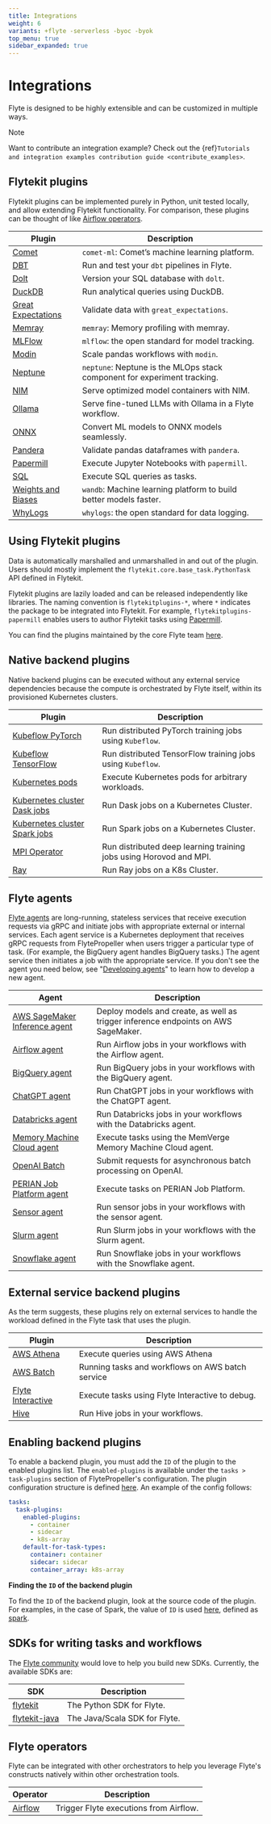 ```yaml
---
title: Integrations
weight: 6
variants: +flyte -serverless -byoc -byok
top_menu: true
sidebar_expanded: true
---
```


# Integrations

Flyte is designed to be highly extensible and can be customized in multiple ways.

> [!NOTE]
> Want to contribute an integration example? Check out the {ref}`Tutorials and integration examples contribution guide <contribute_examples>`.

## Flytekit plugins

Flytekit plugins can be implemented purely in Python, unit tested locally, and allow extending
Flytekit functionality. For comparison, these plugins can be thought of like
[Airflow operators](https://airflow.apache.org/docs/apache-airflow/stable/howto/operator/index.html).

| Plugin | Description |
|--------|-------------|
| [Comet](</auto_examples/comet_ml_plugin/index>) | `comet-ml`: Comet’s machine learning platform. |
| [DBT](</auto_examples/dbt_plugin/index>) | Run and test your `dbt` pipelines in Flyte. |
| [Dolt](</auto_examples/dolt_plugin/index>) | Version your SQL database with `dolt`. |
| [DuckDB](</auto_examples/duckdb_plugin/index>) | Run analytical queries using DuckDB. |
| [Great Expectations](</auto_examples/greatexpectations_plugin/index>) | Validate data with `great_expectations`. |
| [Memray](</auto_examples/memray_plugin/index>) | `memray`: Memory profiling with memray. |
| [MLFlow](</auto_examples/mlflow_plugin/index>) | `mlflow`: the open standard for model tracking. |
| [Modin](</auto_examples/modin_plugin/index>) | Scale pandas workflows with `modin`. |
| [Neptune](</auto_examples/neptune_plugin/index>) | `neptune`: Neptune is the MLOps stack component for experiment tracking. |
| [NIM](</auto_examples/nim_plugin/index>) | Serve optimized model containers with NIM. |
| [Ollama](</auto_examples/ollama_plugin/index>) | Serve fine-tuned LLMs with Ollama in a Flyte workflow. |
| [ONNX](</auto_examples/onnx_plugin/index>) | Convert ML models to ONNX models seamlessly. |
| [Pandera](</auto_examples/pandera_plugin/index>) | Validate pandas dataframes with `pandera`. |
| [Papermill](</auto_examples/papermill_plugin/index>) | Execute Jupyter Notebooks with `papermill`. |
| [SQL](</auto_examples/sql_plugin/index>) | Execute SQL queries as tasks. |
| [Weights and Biases](</auto_examples/wandb_plugin/index>) | `wandb`: Machine learning platform to build better models faster. |
| [WhyLogs](</auto_examples/whylogs_plugin/index>) | `whylogs`: the open standard for data logging. |

## Using Flytekit plugins

Data is automatically marshalled and unmarshalled in and out of the plugin. Users should mostly implement the `flytekit.core.base_task.PythonTask` API defined in Flytekit.

Flytekit plugins are lazily loaded and can be released independently like libraries. The naming convention is `flytekitplugins-*`, where `*` indicates the package to be integrated into Flytekit. For example, `flytekitplugins-papermill` enables users to author Flytekit tasks using [Papermill](https://papermill.readthedocs.io/en/latest/).

You can find the plugins maintained by the core Flyte team [here](https://github.com/flyteorg/flytekit/tree/master/plugins).

## Native backend plugins

Native backend plugins can be executed without any external service dependencies because the compute is orchestrated by Flyte itself, within its provisioned Kubernetes clusters.

| Plugin | Description |
|--------|-------------|
| [Kubeflow PyTorch](</auto_examples/kfpytorch_plugin/index>) | Run distributed PyTorch training jobs using `Kubeflow`. |
| [Kubeflow TensorFlow](</auto_examples/kftensorflow_plugin/index>) | Run distributed TensorFlow training jobs using `Kubeflow`. |
| [Kubernetes pods](</auto_examples/k8s_pod_plugin/index>) | Execute Kubernetes pods for arbitrary workloads. |
| [Kubernetes cluster Dask jobs](</auto_examples/k8s_dask_plugin/index>) | Run Dask jobs on a Kubernetes Cluster. |
| [Kubernetes cluster Spark jobs](</auto_examples/k8s_spark_plugin/index>) | Run Spark jobs on a Kubernetes Cluster. |
| [MPI Operator](</auto_examples/kfmpi_plugin/index>) | Run distributed deep learning training jobs using Horovod and MPI. |
| [Ray](</auto_examples/ray_plugin/index>) | Run Ray jobs on a K8s Cluster. |


## Flyte agents

[Flyte agents](https://docs.flyte.org/en/latest/flyte_agents/index.html) are long-running, stateless services that receive execution requests via gRPC and initiate jobs with appropriate external or internal services. Each agent service is a Kubernetes deployment that receives gRPC requests from FlytePropeller when users trigger a particular type of task. (For example, the BigQuery agent handles BigQuery tasks.) The agent service then initiates a job with the appropriate service. If you don't see the agent you need below, see "[Developing agents](https://docs.flyte.org/en/latest/flyte_agents/developing_agents.html)" to learn how to develop a new agent.

| Agent | Description |
|-------|-------------|
| [AWS SageMaker Inference agent](</auto_examples/sagemaker_inference_agent/index>) | Deploy models and create, as well as trigger inference endpoints on AWS SageMaker. |
| [Airflow agent](</auto_examples/airflow_agent/index>) | Run Airflow jobs in your workflows with the Airflow agent. |
| [BigQuery agent](</auto_examples/bigquery_agent/index>) | Run BigQuery jobs in your workflows with the BigQuery agent. |
| [ChatGPT agent](</auto_examples/chatgpt_agent/index>) | Run ChatGPT jobs in your workflows with the ChatGPT agent. |
| [Databricks agent](</auto_examples/databricks_agent/index>) | Run Databricks jobs in your workflows with the Databricks agent. |
| [Memory Machine Cloud agent](</auto_examples/mmcloud_agent/index>) | Execute tasks using the MemVerge Memory Machine Cloud agent. |
| [OpenAI Batch](</auto_examples/openai_batch_agent/index>) | Submit requests for asynchronous batch processing on OpenAI. |
| [PERIAN Job Platform agent](</auto_examples/perian_agent/index>) | Execute tasks on PERIAN Job Platform. |
| [Sensor agent](</auto_examples/sensor/index>) | Run sensor jobs in your workflows with the sensor agent. |
| [Slurm agent](</auto_examples/slurm_agent/index>) | Run Slurm jobs in your workflows with the Slurm agent. |
| [Snowflake agent](</auto_examples/snowflake_agent/index>) | Run Snowflake jobs in your workflows with the Snowflake agent. |


## External service backend plugins

As the term suggests, these plugins rely on external services to handle the workload defined in the Flyte task that uses the plugin.

| Plugin | Description |
|--------|-------------|
| [AWS Athena](</auto_examples/athena_plugin/index>) | Execute queries using AWS Athena |
| [AWS Batch](</auto_examples/aws_batch_plugin/index>) | Running tasks and workflows on AWS batch service |
| [Flyte Interactive](</auto_examples/flyteinteractive_plugin/index>) | Execute tasks using Flyte Interactive to debug. |
| [Hive](</auto_examples/hive_plugin/index>) | Run Hive jobs in your workflows. |


## Enabling backend plugins

To enable a backend plugin, you must add the `ID` of the plugin to the enabled plugins list. The `enabled-plugins` is available under the `tasks > task-plugins` section of FlytePropeller's configuration.
The plugin configuration structure is defined [here](https://pkg.go.dev/github.com/flyteorg/flytepropeller@v0.6.1/pkg/controller/nodes/task/config#TaskPluginConfig). An example of the config follows:

```yaml
tasks:
  task-plugins:
    enabled-plugins:
      - container
      - sidecar
      - k8s-array
    default-for-task-types:
      container: container
      sidecar: sidecar
      container_array: k8s-array
```

**Finding the `ID` of the backend plugin**

To find the `ID` of the backend plugin, look at the source code of the plugin. For examples, in the case of Spark, the value of `ID` is used [here](https://github.com/flyteorg/flyteplugins/blob/v0.5.25/go/tasks/plugins/k8s/spark/spark.go#L424), defined as [spark](https://github.com/flyteorg/flyteplugins/blob/v0.5.25/go/tasks/plugins/k8s/spark/spark.go#L41).


## SDKs for writing tasks and workflows

The [Flyte community](/community) would love to help you build new SDKs. Currently, the available SDKs are:

| SDK | Description |
|-----|-------------|
| [flytekit](https://github.com/flyteorg/flytekit) | The Python SDK for Flyte. |
| [flytekit-java](https://github.com/flyteorg/flytekit-java) | The Java/Scala SDK for Flyte. |

## Flyte operators

Flyte can be integrated with other orchestrators to help you leverage Flyte's
constructs natively within other orchestration tools.

| Operator | Description |
|----------|-------------|
| [Airflow](</auto_examples/airflow_plugin/index>) | Trigger Flyte executions from Airflow. |

